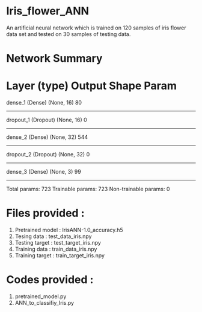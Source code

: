 # Iris_flower_ANN

An artificial neural network which is trained on 120 samples of iris flower data set and tested on 30 samples of testing data.

# Network Summary

Layer (type)                 Output Shape              Param    
=================================================================
dense_1 (Dense)              (None, 16)                80        
_________________________________________________________________
dropout_1 (Dropout)          (None, 16)                0         
_________________________________________________________________
dense_2 (Dense)              (None, 32)                544       
_________________________________________________________________
dropout_2 (Dropout)          (None, 32)                0         
_________________________________________________________________
dense_3 (Dense)              (None, 3)                 99        
_________________________________________________________________

Total params: 723
Trainable params: 723
Non-trainable params: 0

# Files provided  :
1. Pretrained model  : IrisANN-1.0_accuracy.h5
2. Tesing data       : test_data_iris.npy
3. Testing target    : test_target_iris.npy
4. Training data     : train_data_iris.npy
5. Training target   : train_target_iris.npy

# Codes provided :
1. pretrained_model.py
2. ANN_to_classifiy_Iris.py
